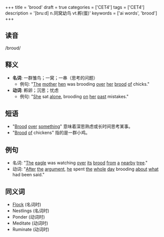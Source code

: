 +++
title = 'brood'
draft = true
categories = ['CET4']
tags = ['CET4']
description = '[bruːd] n.同窝幼鸟 vt.孵(蛋)'
keywords = ['ai words', 'brood']
+++

## 读音
/broʊd/

## 释义
- **名词**: 一群雏鸟；一窝；一串（思考的问题）
    - 例句: "[The](/post/the/) [mother](/post/mother/) [hen](/post/hen/) was brooding [over](/post/over/) [her](/post/her/) [brood](/post/brood/) [of](/post/of/) chicks."
- **动词**: 孵卵；沉思；忧虑
    - 例句: "[She](/post/she/) sat [alone](/post/alone/), brooding [on](/post/on/) [her](/post/her/) [past](/post/past/) mistakes."

## 短语
- "[Brood](/post/brood/) [over](/post/over/) [something](/post/something/)" 意味着深思熟虑或长时间思考某事。
- "[Brood](/post/brood/) [of](/post/of/) chickens" 指的是一群小鸡。

## 例句
- 名词: "[The](/post/the/) [eagle](/post/eagle/) was watching [over](/post/over/) [its](/post/its/) [brood](/post/brood/) [from](/post/from/) [a](/post/a/) [nearby](/post/nearby/) [tree](/post/tree/)."
- 动词: "[After](/post/after/) [the](/post/the/) [argument](/post/argument/), [he](/post/he/) spent [the](/post/the/) [whole](/post/whole/) [day](/post/day/) brooding [about](/post/about/) [what](/post/what/) had been said."

## 同义词
- [Flock](/post/flock/) (名词时)
- Nestlings (名词时)
- Ponder (动词时)
- Meditate (动词时)
- Ruminate (动词时)
